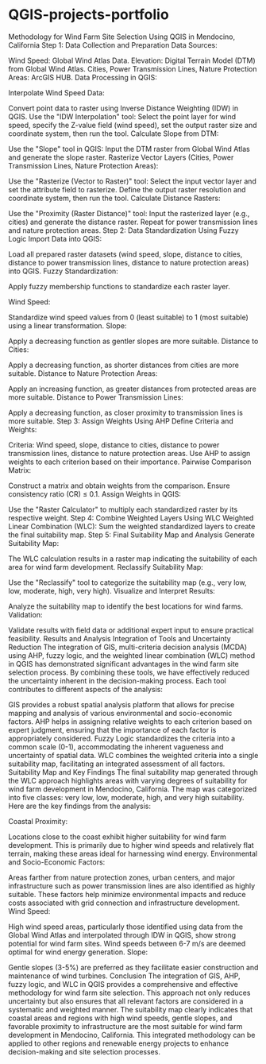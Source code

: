 # QGIS-projects-portfolio

Methodology for Wind Farm Site Selection Using QGIS in Mendocino, California
Step 1: Data Collection and Preparation
Data Sources:

Wind Speed: Global Wind Atlas Data.
Elevation: Digital Terrain Model (DTM) from Global Wind Atlas.
Cities, Power Transmission Lines, Nature Protection Areas: ArcGIS HUB.
Data Processing in QGIS:

Interpolate Wind Speed Data:

Convert point data to raster using Inverse Distance Weighting (IDW) in QGIS.
Use the "IDW Interpolation" tool: Select the point layer for wind speed, specify the Z-value field (wind speed), set the output raster size and coordinate system, then run the tool.
Calculate Slope from DTM:

Use the "Slope" tool in QGIS: Input the DTM raster from Global Wind Atlas and generate the slope raster.
Rasterize Vector Layers (Cities, Power Transmission Lines, Nature Protection Areas):

Use the "Rasterize (Vector to Raster)" tool: Select the input vector layer and set the attribute field to rasterize. Define the output raster resolution and coordinate system, then run the tool.
Calculate Distance Rasters:

Use the "Proximity (Raster Distance)" tool: Input the rasterized layer (e.g., cities) and generate the distance raster. Repeat for power transmission lines and nature protection areas.
Step 2: Data Standardization Using Fuzzy Logic
Import Data into QGIS:

Load all prepared raster datasets (wind speed, slope, distance to cities, distance to power transmission lines, distance to nature protection areas) into QGIS.
Fuzzy Standardization:

Apply fuzzy membership functions to standardize each raster layer.

Wind Speed:

Standardize wind speed values from 0 (least suitable) to 1 (most suitable) using a linear transformation.
Slope:

Apply a decreasing function as gentler slopes are more suitable.
Distance to Cities:

Apply a decreasing function, as shorter distances from cities are more suitable.
Distance to Nature Protection Areas:

Apply an increasing function, as greater distances from protected areas are more suitable.
Distance to Power Transmission Lines:

Apply a decreasing function, as closer proximity to transmission lines is more suitable.
Step 3: Assign Weights Using AHP
Define Criteria and Weights:

Criteria: Wind speed, slope, distance to cities, distance to power transmission lines, distance to nature protection areas.
Use AHP to assign weights to each criterion based on their importance.
Pairwise Comparison Matrix:

Construct a matrix and obtain weights from the comparison.
Ensure consistency ratio (CR) ≤ 0.1.
Assign Weights in QGIS:

Use the "Raster Calculator" to multiply each standardized raster by its respective weight.
Step 4: Combine Weighted Layers Using WLC
Weighted Linear Combination (WLC):
Sum the weighted standardized layers to create the final suitability map.
Step 5: Final Suitability Map and Analysis
Generate Suitability Map:

The WLC calculation results in a raster map indicating the suitability of each area for wind farm development.
Reclassify Suitability Map:

Use the "Reclassify" tool to categorize the suitability map (e.g., very low, low, moderate, high, very high).
Visualize and Interpret Results:

Analyze the suitability map to identify the best locations for wind farms.
Validation:

Validate results with field data or additional expert input to ensure practical feasibility.
Results and Analysis
Integration of Tools and Uncertainty Reduction
The integration of GIS, multi-criteria decision analysis (MCDA) using AHP, fuzzy logic, and the weighted linear combination (WLC) method in QGIS has demonstrated significant advantages in the wind farm site selection process. By combining these tools, we have effectively reduced the uncertainty inherent in the decision-making process. Each tool contributes to different aspects of the analysis:

GIS provides a robust spatial analysis platform that allows for precise mapping and analysis of various environmental and socio-economic factors.
AHP helps in assigning relative weights to each criterion based on expert judgment, ensuring that the importance of each factor is appropriately considered.
Fuzzy Logic standardizes the criteria into a common scale (0-1), accommodating the inherent vagueness and uncertainty of spatial data.
WLC combines the weighted criteria into a single suitability map, facilitating an integrated assessment of all factors.
Suitability Map and Key Findings
The final suitability map generated through the WLC approach highlights areas with varying degrees of suitability for wind farm development in Mendocino, California. The map was categorized into five classes: very low, low, moderate, high, and very high suitability. Here are the key findings from the analysis:

Coastal Proximity:

Locations close to the coast exhibit higher suitability for wind farm development. This is primarily due to higher wind speeds and relatively flat terrain, making these areas ideal for harnessing wind energy.
Environmental and Socio-Economic Factors:

Areas farther from nature protection zones, urban centers, and major infrastructure such as power transmission lines are also identified as highly suitable. These factors help minimize environmental impacts and reduce costs associated with grid connection and infrastructure development.
Wind Speed:

High wind speed areas, particularly those identified using data from the Global Wind Atlas and interpolated through IDW in QGIS, show strong potential for wind farm sites. Wind speeds between 6-7 m/s are deemed optimal for wind energy generation.
Slope:

Gentle slopes (3-5%) are preferred as they facilitate easier construction and maintenance of wind turbines.
Conclusion
The integration of GIS, AHP, fuzzy logic, and WLC in QGIS provides a comprehensive and effective methodology for wind farm site selection. This approach not only reduces uncertainty but also ensures that all relevant factors are considered in a systematic and weighted manner. The suitability map clearly indicates that coastal areas and regions with high wind speeds, gentle slopes, and favorable proximity to infrastructure are the most suitable for wind farm development in Mendocino, California. This integrated methodology can be applied to other regions and renewable energy projects to enhance decision-making and site selection processes.






